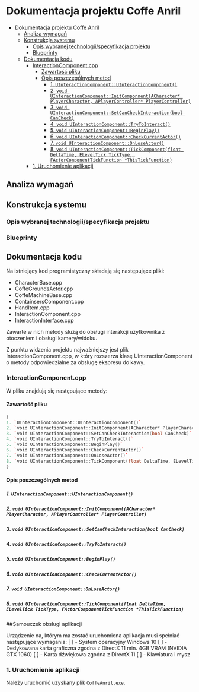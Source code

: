 # Dokumentacja projektu Coffe Anril
- [Dokumentacja projektu Coffe Anril](#dokumentacja-projektu-coffe-anril)
  - [Analiza wymagań](#analiza-wymagań)
  - [Konstrukcja systemu](#konstrukcja-systemu)
    - [Opis wybranej technologii/specyfikacja projektu](#opis-wybranej-technologiispecyfikacja-projektu)
    - [Blueprinty](#blueprinty)
  - [Dokumentacja kodu](#dokumentacja-kodu)
    - [InteractionComponent.cpp](#interactioncomponentcpp)
      - [Zawartość pliku](#zawartość-pliku)
      - [Opis poszczególnych metod](#opis-poszczególnych-metod)
        - [1. `UInteractionComponent::UInteractionComponent()`](#1-uinteractioncomponentuinteractioncomponent)
        - [2. `void UInteractionComponent::InitComponnent(ACharacter* PlayerCharacter, APlayerController* PlayerController)`](#2-void-uinteractioncomponentinitcomponnentacharacter-playercharacter-aplayercontroller-playercontroller)
        - [3. `void UInteractionComponent::SetCanCheckInteraction(bool CanCheck)`](#3-void-uinteractioncomponentsetcancheckinteractionbool-cancheck)
        - [4. `void UInteractionComponent::TryToInteract()`](#4-void-uinteractioncomponenttrytointeract)
        - [5. `void UInteractionComponent::BeginPlay()`](#5-void-uinteractioncomponentbeginplay)
        - [6. `void UInteractionComponent::CheckCurrentActor()`](#6-void-uinteractioncomponentcheckcurrentactor)
        - [7. `void UInteractionComponent::OnLoseActor()`](#7-void-uinteractioncomponentonloseactor)
        - [8. `void UInteractionComponent::TickComponent(float DeltaTime, ELevelTick TickType, FActorComponentTickFunction *ThisTickFunction)`](#8-void-uinteractioncomponenttickcomponentfloat-deltatime-eleveltick-ticktype-factorcomponenttickfunction-thistickfunction)
    - [1. Uruchomienie aplikacji](#1-uruchomienie-aplikacji)


## Analiza wymagań


## Konstrukcja systemu

### Opis wybranej technologii/specyfikacja projektu

### Blueprinty

## Dokumentacja kodu

Na istniejący kod programistyczny składają się następujące pliki:
- CharacterBase.cpp
- CoffeGroundsActor.cpp
- CoffeMachineBase.cpp
- ContainsersComponent.cpp
- HandItem.cpp
- InteractionComponent.cpp
- InteractionInterface.cpp

Zawarte w nich metody slużą do obsługi interakcji użytkownika z otoczeniem i obsługi kamery/widoku.

Z punktu widzenia projektu najważniejszy jest plik InteractionComponent.cpp, w który rozszerza klasę UInteractionComponent o metody odpowiedzialne za obslugę ekspresu do kawy.


### InteractionComponent.cpp

W pliku znajdują się następujące metody:

#### Zawartość pliku
```cpp
{
1. `UInteractionComponent::UInteractionComponent()`
2. `void UInteractionComponent::InitComponnent(ACharacter* PlayerCharacter, APlayerController* PlayerController)`
3. `void UInteractionComponent::SetCanCheckInteraction(bool CanCheck)`
4. `void UInteractionComponent::TryToInteract()`
5. `void UInteractionComponent::BeginPlay()`
6. `void UInteractionComponent::CheckCurrentActor()`
7. `void UInteractionComponent::OnLoseActor()`
8. `void UInteractionComponent::TickComponent(float DeltaTime, ELevelTick TickType, FActorComponentTickFunction *ThisTickFunction)`
}
```
#### Opis poszczególnych metod

##### 1. `UInteractionComponent::UInteractionComponent()`

##### 2. `void UInteractionComponent::InitComponnent(ACharacter* PlayerCharacter, APlayerController* PlayerController)`

##### 3. `void UInteractionComponent::SetCanCheckInteraction(bool CanCheck)`

##### 4. `void UInteractionComponent::TryToInteract()`

##### 5. `void UInteractionComponent::BeginPlay()`

##### 6. `void UInteractionComponent::CheckCurrentActor()`

##### 7. `void UInteractionComponent::OnLoseActor()`

##### 8. `void UInteractionComponent::TickComponent(float DeltaTime, ELevelTick TickType, FActorComponentTickFunction *ThisTickFunction)`


##Samouczek obslugi aplikacji

Urządzenie na, którym ma zostać uruchomiona aplikacja musi spełniać następujące wymagania:
[ ] - System operacyjny Windows 10
[ ] - Dedykowana karta graficzna zgodna z DirectX 11 min. 4GB VRAM (NVIDIA GTX 1060)
[ ] - Karta dźwiękowa zgodna z DirectX 11
[ ] - Klawiatura i mysz

### 1. Uruchomienie aplikacji

Należy uruchomić uzyskany plik `CoffeAnril.exe`.

